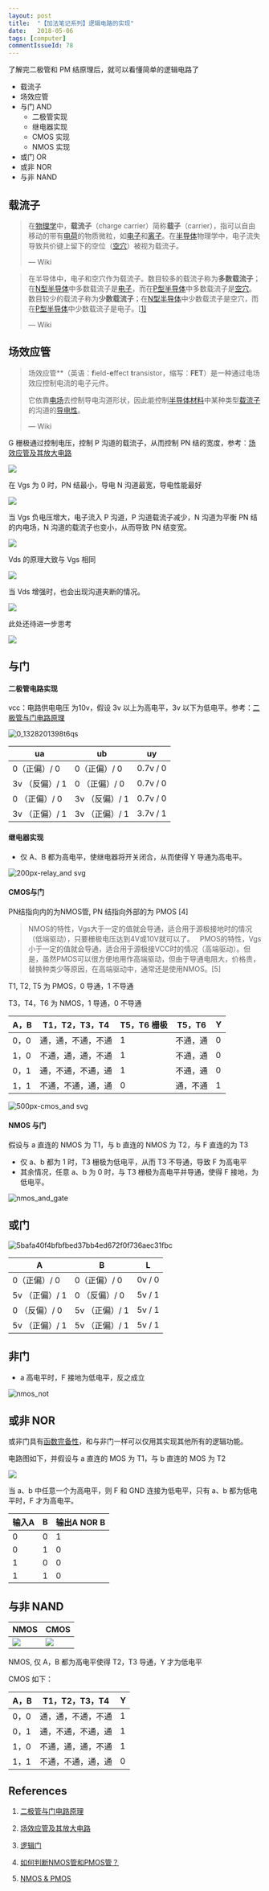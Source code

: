 ```yaml
---
layout: post
title:  "【加法笔记系列】逻辑电路的实现"
date:   2018-05-06
tags: [computer]
commentIssueId: 78
---
```


了解完二极管和 PM 结原理后，就可以看懂简单的逻辑电路了
* 载流子
* 场效应管
* 与门 AND
  * 二极管实现
  * 继电器实现
  * CMOS 实现
  * NMOS 实现
* 或门 OR
* 或非 NOR
* 与非 NAND


## 载流子

> 在[物理学](https://zh.wikipedia.org/wiki/%E7%89%A9%E7%90%86%E5%AD%A6)中，**载流子**（charge carrier）简称**载子**（carrier），指可以自由移动的带有[电荷](https://zh.wikipedia.org/wiki/%E7%94%B5%E8%8D%B7)的物质微粒，如[电子](https://zh.wikipedia.org/wiki/%E7%94%B5%E5%AD%90)和[离子](https://zh.wikipedia.org/wiki/%E7%A6%BB%E5%AD%90)。在[半导体](https://zh.wikipedia.org/wiki/%E5%8D%8A%E5%AF%BC%E4%BD%93)物理学中，电子流失导致共价键上留下的空位（[空穴](https://zh.wikipedia.org/wiki/%E7%A9%BA%E7%A9%B4)）被视为载流子。
>
> — Wiki

> 在半导体中，电子和空穴作为载流子。数目较多的载流子称为**多数载流子**；在[N型半导体](https://zh.wikipedia.org/wiki/N%E5%9E%8B%E5%8D%8A%E5%AF%BC%E4%BD%93)中多数载流子是[电子](https://zh.wikipedia.org/wiki/%E7%94%B5%E5%AD%90)，而在[P型半导体](https://zh.wikipedia.org/wiki/P%E5%9E%8B%E5%8D%8A%E5%AF%BC%E4%BD%93)中多数载流子是[空穴](https://zh.wikipedia.org/wiki/%E7%A9%BA%E7%A9%B4)。数目较少的载流子称为**少数载流子**；在[N型半导体](https://zh.wikipedia.org/wiki/N%E5%9E%8B%E5%8D%8A%E5%AF%BC%E4%BD%93)中少数载流子是空穴，而在[P型半导体](https://zh.wikipedia.org/wiki/P%E5%9E%8B%E5%8D%8A%E5%AF%BC%E4%BD%93)中少数载流子是电子。[[1\]](https://zh.wikipedia.org/wiki/%E8%BD%BD%E6%B5%81%E5%AD%90#cite_note-1)
>
> — Wiki



## 场效应管

> 场效应管**（英语：**f**ield-**e**ffect **t**ransistor，缩写：**FET**）是一种通过电场效应控制电流的电子元件。
>
> 它依靠[电场](https://zh.wikipedia.org/wiki/%E7%94%B5%E5%9C%BA)去控制导电沟道形状，因此能控制[半导体材料](https://zh.wikipedia.org/wiki/%E5%8D%8A%E5%AF%BC%E4%BD%93%E6%9D%90%E6%96%99)中某种类型[载流子](https://zh.wikipedia.org/wiki/%E8%BD%BD%E6%B5%81%E5%AD%90)的沟道的[导电性](https://zh.wikipedia.org/wiki/%E5%AF%BC%E7%94%B5%E6%80%A7)。
>
> — Wiki

G 栅极通过控制电压，控制 P 沟道的载流子，从而控制 PN 结的宽度，参考：[场效应管及其放大电路](https://wenku.baidu.com/view/af0f46f6ff00bed5b8f31dc5.html)

![](https://user-images.githubusercontent.com/7157346/39669895-2c8bb7a2-512b-11e8-8da4-89891b3ee889.png)

在 Vgs 为 0 时，PN 结最小，导电 N 沟道最宽，导电性能最好

![](https://user-images.githubusercontent.com/7157346/39669896-2cd3973e-512b-11e8-9dbe-599ef71d016c.png)

当 Vgs 负电压增大，电子流入 P 沟道，P 沟道载流子减少，N 沟道为平衡 PN 结的内电场，N 沟道的载流子也变小，从而导致 PN 结变宽。

![](https://user-images.githubusercontent.com/7157346/39669897-2d1a3248-512b-11e8-8598-edabd33db2ed.png)

Vds 的原理大致与 Vgs 相同

![](https://user-images.githubusercontent.com/7157346/39669898-2d7f1e1a-512b-11e8-8286-9be19deed2b0.png)

当 Vds 增强时，也会出现沟道夹断的情况。

![](https://user-images.githubusercontent.com/7157346/39669899-2dca9fe8-512b-11e8-9655-59081c004527.png)

此处还待进一步思考

![](https://user-images.githubusercontent.com/7157346/39669900-2e1509ca-512b-11e8-9b75-f199c0978d31.png)

## 与门

#### 二极管电路实现

vcc：电路供电电压 为10v，假设 3v 以上为高电平，3v 以下为低电平。参考：[二极管与门电路原理](https://blog.csdn.net/gdt_a20/article/details/7229989)

![0_1328201398t6qs](https://user-images.githubusercontent.com/7157346/39664844-8b6045c8-50bc-11e8-8eaa-7b09dd6fbe23.gif)

| ua             | ub             | uy       |
| -------------- | -------------- | -------- |
| 0（正偏）/ 0   | 0（正偏）/ 0   | 0.7v / 0 |
| 3v （反偏）/ 1 | 0 （正偏）/ 0  | 0.7v / 0 |
| 0 （正偏）/ 0  | 3v （反偏）/ 1 | 0.7v / 0 |
| 3v （正偏）/ 1 | 3v （正偏）/ 1 | 3.7v / 1 |

#### 继电器实现

* 仅 A、B 都为高电平，使继电器将开关闭合，从而使得 Y 导通为高电平。

![200px-relay_and svg](https://user-images.githubusercontent.com/7157346/39669460-cb4e7774-511e-11e8-91b2-1e3512934cc3.png)



#### CMOS与门

PN结指向内的为NMOS管, PN 结指向外部的为 PMOS [4]

> NMOS的特性，Vgs大于一定的值就会导通，适合用于源极接地时的情况（低端驱动），只要栅极电压达到4V或10V就可以了。
>   PMOS的特性，Vgs小于一定的值就会导通，适合用于源极接VCC时的情况（高端驱动）。但是，虽然PMOS可以很方便地用作高端驱动，但由于导通电阻大，价格贵，替换种类少等原因，在高端驱动中，通常还是使用NMOS。[5]



T1, T2, T5 为 PMOS，0 导通，1 不导通

T3，T4，T6 为 NMOS，1 导通，0 不导通

| A，B | T1，T2，T3，T4     | T5，T6 栅极 | T5，T6   | Y    |
| ---- | ------------------ | ----------- | -------- | ---- |
| 0，0 | 通，通，不通，不通 | 1           | 不通，通 | 0    |
| 1，0 | 不通，通，通，不通 | 1           | 不通，通 | 0    |
| 0，1 | 通，不通，不通，通 | 1           | 不通，通 | 0    |
| 1，1 | 不通，不通，通，通 | 0           | 通，不通 | 1    |



![500px-cmos_and svg](https://user-images.githubusercontent.com/7157346/39670137-ac0f34d6-5130-11e8-8001-351b6b6d7748.png)

#### NMOS 与门

假设与 a 直连的 NMOS 为 T1，与 b 直连的 NMOS 为 T2，与 F 直连的为 T3

* 仅 a、b 都为 1 时，T3 栅极为低电平，从而 T3 不导通，导致 F 为高电平
* 其余情况，任意 a、b 为 0 时，与 T3 栅极为高电平并导通，使得 F 接地，为低电平。

![nmos_and_gate](https://user-images.githubusercontent.com/7157346/39670138-ad4438b0-5130-11e8-9c9f-b4ed43d4b3ae.png)

## 或门

![5bafa40f4bfbfbed37bb4ed672f0f736aec31fbc](https://user-images.githubusercontent.com/7157346/39664893-7563558e-50bd-11e8-8e5a-8af85ebab2dc.jpg)

| A              | B              | L      |
| -------------- | -------------- | ------ |
| 0（正偏）/ 0   | 0（正偏）/ 0   | 0v / 0 |
| 5v （正偏）/ 1 | 0 （反偏）/ 0  | 5v / 1 |
| 0 （反偏）/ 0  | 5v （正偏）/ 1 | 5v / 1 |
| 5v （正偏）/ 1 | 5v （正偏）/ 1 | 5v / 1 |

## 非门

* a 高电平时，F 接地为低电平，反之成立

![nmos_not](https://user-images.githubusercontent.com/7157346/39670175-81f94fb4-5131-11e8-9880-ab8e83372978.png)



## 或非 NOR

或非门具有[函数完备性](https://zh.wikipedia.org/wiki/%E5%87%BD%E6%95%B0%E5%AE%8C%E5%A4%87%E6%80%A7)，和与非门一样可以仅用其实现其他所有的逻辑功能。

电路图如下，并假设与 a 直连的 MOS 为 T1，与 b 直连的 MOS 为 T2

![](https://upload.wikimedia.org/wikipedia/commons/a/ab/NMOS_NOR.png)

当 a、b 中任意一个为高电平，则 F 和 GND 连接为低电平，只有 a、b 都为低电平时，F 才为高电平。


| **输入**A | B    | **输出**A NOR B |
| --------- | ---- | --------------- |
| 0         | 0    | 1               |
| 0         | 1    | 0               |
| 1         | 0    | 0               |
| 1         | 1    | 0               |

## 与非 NAND

| NMOS                                                         | CMOS                                                         |
| ------------------------------------------------------------ | ------------------------------------------------------------ |
| ![](https://upload.wikimedia.org/wikipedia/commons/e/e8/Nmos_enhancement_saturated_nand.svg) | ![](https://upload.wikimedia.org/wikipedia/commons/d/d7/Cmos_nand.svg) |

NMOS, 仅 A，B 都为高电平使得 T2，T3 导通，Y 才为低电平

CMOS 如下：

| A，B | T1，T2，T3，T4     | Y    |
| ---- | ------------------ | ---- |
| 0，0 | 通，通，不通，不通 | 1    |
| 0，1 | 通，不通，不通，通 | 1    |
| 1，0 | 不通，通，通，不通 | 1    |
| 1，1 | 不通，不通，通，通 | 0    |



## References

1. [二极管与门电路原理](https://blog.csdn.net/gdt_a20/article/details/7229989)
2. [场效应管及其放大电路](https://wenku.baidu.com/view/af0f46f6ff00bed5b8f31dc5.html)
3. [逻辑门](https://zh.wikipedia.org/wiki/%E9%82%8F%E8%BC%AF%E9%96%98)
4. [如何判断NMOS管和PMOS管？](https://jingyan.baidu.com/article/ceb9fb10c220a18cac2ba045.html)
5. [NMOS & PMOS](http://www.360doc.com/content/13/1115/17/532901_329468225.shtml)

   ​